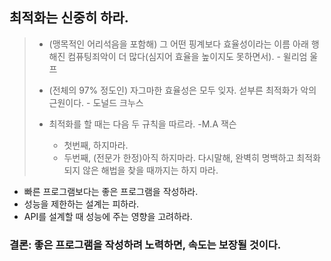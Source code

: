 ## 최적화는 신중히 하라.

> - (맹목적인 어리석음을 포함해) 그 어떤 핑계보다 효율성이라는 이름 아래 행해진 컴퓨팅죄악이 더 많다(심지어 효율을 
>    높이지도 못하면서).   - 윌리엄 울프
> 
> - (전체의 97% 정도인) 자그마한 효율성은 모두 잊자. 섣부른 최적화가 악의 근원이다. - 도널드 크누스
>
> - 최적화를 할 때는 다음 두 규칙을 따르라. -M.A 잭슨
>     - 첫번째, 하지마라.
>     - 두번째, (전문가 한정)아직 하지마라. 다시말해, 완벽히 명백하고 최적화되지 않은 해법을 찾을 때까지는 하지 마라. 

- 빠른 프로그램보다는 좋은 프로그램을 작성하라.
- 성능을 제한하는 설계는 피하라.
- API를 설계할 때 성능에 주는 영향을 고려하라.

### 결론: 좋은 프로그램을 작성하려 노력하면, 속도는 보장될 것이다.
